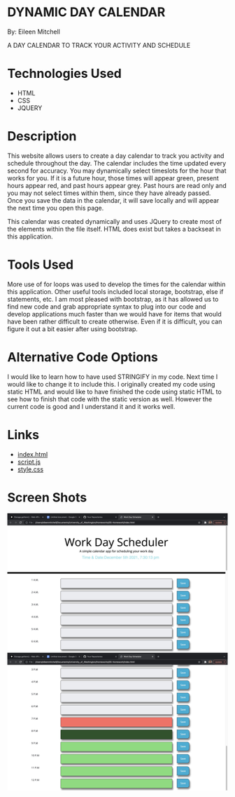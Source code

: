 # DYNAMIC DAY CALENDAR

By: Eileen Mitchell

A DAY CALENDAR TO TRACK YOUR ACTIVITY AND SCHEDULE

# Technologies Used

- HTML
- CSS
- JQUERY

# Description 

This website allows users to create a day calendar to track you activity and schedule throughout the day. The calendar includes the time updated every second for accuracy. You may dynamically select timeslots for the hour that works for you. If it is a future hour, those times will appear green, present hours appear red, and past hours appear grey. Past hours are read only and you may not select times within them, since they have already passed. Once you save the data in the calendar, it will save locally and will appear the next time you open this page. 

This calendar was created dynamically and uses JQuery to create most of the elements within the file itself. HTML does exist but takes a backseat in this application. 

# Tools Used

More use of for loops was used to develop the times for the calendar within this application. Other useful tools included local storage, bootstrap, else if statements, etc. I am most pleased with bootstrap, as it has allowed us to find new code and grab appropriate syntax to plug into our code and develop applications much faster than we would have for items that would have been rather difficult to create otherwise. Even if it is difficult, you can figure it out a bit easier after using bootstrap.

# Alternative Code Options

I would like to learn how to have used STRINGIFY in my code. Next time I would like to change it to include this. I originally created my code using static HTML and would like to have finished the code using static HTML to see how to finish that code with the static version as well. However the current code is good and I understand it and it works well.

# Links

- [index.html](./index.html)
- [script.js](./script.js)
- [style.css](./style.css)

# Screen Shots
![Project connection](Calendar1.jpg)
![Project connection](Calendar2.jpg)
